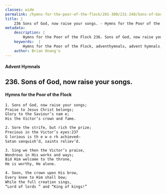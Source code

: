 ```yaml
---
classes: wide
permalink: /hymns-for-the-poor-of-the-flock/201-300/231-240/Sons-of-God,-now-raise-your-songs/
title: |
    236 Sons of God, now raise your songs. - Hymns for the Poor of the Flock
metadata:
    description: |
        Hymns for the Poor of the Flock 236. Sons of God, now raise your songs.. Sons of God, now raise your songs;  Praise to Jesus Christ belongs;  Glory to the Saviour’s nam e; His the Victor’s crown and fame. 
    keywords:  |
        Hymns for the Poor of the Flock, adventhymnals, advent hymnals, Sons of God, now raise your songs., Sons of God, now raise your songs; , 
    author: Brian Onang'o
---
```


#### Advent Hymnals
## 236. Sons of God, now raise your songs.
####  Hymns for the Poor of the Flock

```txt
1. Sons of God, now raise your songs; 
Praise to Jesus Christ belongs; 
Glory to the Saviour’s nam e;
His the Victor’s crown and fame.

2. Sore the strife, but rich the prize; 
Precious in the Victor’s eyes:237
G lorious is th e w o rk achieved—
Satan vanquish’d, saints reliev’d.

3. Sing we then the Victor’s praise, 
Wondrous in His works and ways;
Bid Him welcome to the throne,
He is worthy, He alone.

4. Soon, the crown upon His brow,
Every knee to Him shall bow;
While the full creation sings,
“Lord of lords ” and “King of kings!”
```